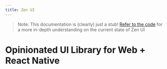 ```yaml
---
title: Zen UI
---
```


> Note: This documentation is (clearly) just a stub! [Refer to the code](https://github.com/zerve-app/zerve/blob/main/packages/zen/) for a more in-depth understanding on the current state of Zen UI

# Opinionated UI Library for Web + React Native
